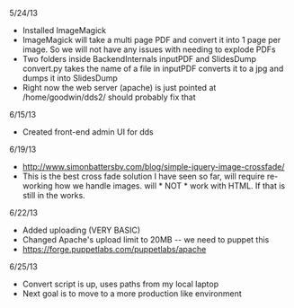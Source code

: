5/24/13
  * Installed ImageMagick
  * ImageMagick will take a multi page PDF and convert it into 1 page per image. So we will not have any issues with needing to explode PDFs  
  * Two folders inside BackendInternals inputPDF and SlidesDump convert.py takes
    the name of a file in inputPDF converts it to a jpg and dumps it into SlidesDump  
  * Right now the web server (apache) is just pointed at /home/goodwin/dds2/
    should probably fix that  



6/15/13

  * Created front-end admin UI for dds


6/19/13

  * http://www.simonbattersby.com/blog/simple-jquery-image-crossfade/
  * This is the best cross fade solution I have seen so far, will require
    re-working how we handle images. will * NOT * work with HTML. If that is
    still in the works.


6/22/13

  * Added uploading (VERY BASIC)
  * Changed Apache's upload limit to 20MB -- we need to puppet this
  * https://forge.puppetlabs.com/puppetlabs/apache

6/25/13

  * Convert script is up, uses paths from my local laptop
  * Next goal is to move to a more production like environment
